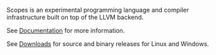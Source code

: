 
Scopes is an experimental programming language and compiler infrastructure built on top of the LLVM backend.

See [Documentation](http://scopes.readthedocs.io/en/latest/) for more information.

See [Downloads](https://bitbucket.org/duangle/scopes/downloads) for source and binary releases for Linux and Windows.
